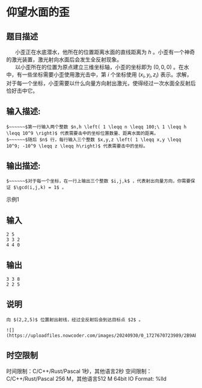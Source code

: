 # 仰望水面的歪

## 题目描述

$~~~~~~$小歪正在水底潜水，他所在的位置距离水面的直线距离为 $h$ 。小歪有一个神奇的激光装置，激光射向水面后会发生全反射现象。  
$~~~~~~$以小歪所在的位置为原点建立三维坐标轴，小歪的坐标即为 $(0,0,0)$ 。在水中，有一些坐标需要小歪使用激光击中，第 $i$ 个坐标使用 $(x_i,y_i,z_i)$ 表示。求解，对于每一个坐标，小歪需要以什么向量方向射出激光，使得经过一次水面全反射后恰好击中它。

## 输入描述:
    
    
    $~~~~~~$第一行输入两个整数 $n,h \left( 1 \leqq n \leqq 100;\ 1 \leqq h \leqq 10^9 \right)$ 代表需要击中的坐标位置数量、距离水面的距离。  
    $~~~~~~$随后 $n$ 行，每行输入三个整数 $x,y,z \left( 1 \leqq x,y \leqq 10^9; -10^9 \leqq z \leqq h\right)$ 代表需要击中的坐标。

## 输出描述:
    
    
    $~~~~~~$对于每一个坐标，在一行上输出三个整数 $i,j,k$ ，代表射出向量方向，你需要保证 $\gcd(i,j,k) = 1$ 。

示例1 

## 输入
    
    
    2 5
    3 3 2
    4 4 0

## 输出
    
    
    3 3 8
    2 2 5

## 说明
    
    
    向 $(2,2,5)$ 位置射出射线，经过全反射后会到达目标点 $2$ 。
    
    ![](https://uploadfiles.nowcoder.com/images/20240930/0_1727670723989/2B9ABEC605D24E53A99790B09E44CE6A)  
    


## 时空限制

时间限制：C/C++/Rust/Pascal 1秒，其他语言2秒
空间限制：C/C++/Rust/Pascal 256 M，其他语言512 M
64bit IO Format: %lld